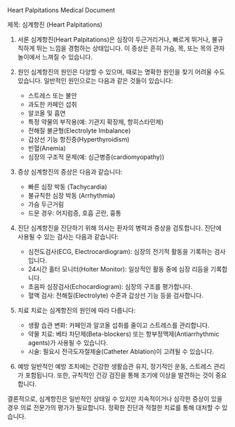 Heart Palpitations Medical Document

제목: 심계항진 (Heart Palpitations)

1. 서론
심계항진(Heart Palpitations)은 심장이 두근거리거나, 빠르게 뛰거나, 불규칙하게 뛰는 느낌을 경험하는 상태입니다. 이 증상은 흔히 가슴, 목, 또는 목의 관자놀이에서 느껴질 수 있습니다.

2. 원인
심계항진의 원인은 다양할 수 있으며, 때로는 명확한 원인을 찾기 어려울 수도 있습니다. 일반적인 원인으로는 다음과 같은 것들이 있습니다:
   - 스트레스 또는 불안
   - 과도한 카페인 섭취
   - 알코올 및 흡연
   - 특정 약물의 부작용(예: 기관지 확장제, 항히스타민제)
   - 전해질 불균형(Electrolyte Imbalance)
   - 갑상선 기능 항진증(Hyperthyroidism)
   - 빈혈(Anemia)
   - 심장의 구조적 문제(예: 심근병증(cardiomyopathy))

3. 증상
심계항진의 증상은 다음과 같습니다:
   - 빠른 심장 박동 (Tachycardia)
   - 불규칙한 심장 박동 (Arrhythmia)
   - 가슴 두근거림
   - 드문 경우: 어지럼증, 호흡 곤란, 흉통

4. 진단
심계항진을 진단하기 위해 의사는 환자의 병력과 증상을 검토합니다. 진단에 사용될 수 있는 검사는 다음과 같습니다:
   - 심전도검사(ECG, Electrocardiogram): 심장의 전기적 활동을 기록하는 검사입니다.
   - 24시간 홀터 모니터(Holter Monitor): 일상적인 활동 중에 심장 리듬을 기록합니다.
   - 초음파 심장검사(Echocardiogram): 심장의 구조를 평가합니다.
   - 혈액 검사: 전해질(Electrolyte) 수준과 갑상선 기능 등을 검사합니다.

5. 치료
치료는 심계항진의 원인에 따라 다릅니다:
   - 생활 습관 변화: 카페인과 알코올 섭취를 줄이고 스트레스를 관리합니다.
   - 약물 치료: 베타 차단제(Beta-blockers) 또는 항부정맥제(Antiarrhythmic agents)가 사용될 수 있습니다.
   - 시술: 필요시 전극도자절제술(Catheter Ablation)이 고려될 수 있습니다.

6. 예방
일반적인 예방 조치에는 건강한 생활습관 유지, 정기적인 운동, 스트레스 관리가 포함됩니다. 또한, 규칙적인 건강 검진을 통해 조기에 이상을 발견하는 것이 중요합니다.

결론적으로, 심계항진은 일반적인 상태일 수 있지만 지속적이거나 심각한 증상이 있을 경우 의료 전문가의 평가가 필요합니다. 정확한 진단과 적절한 치료를 통해 대처할 수 있습니다.